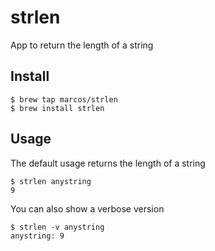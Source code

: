 # strlen

App to return the length of a string


## Install

```console
$ brew tap marcos/strlen
$ brew install strlen
```

## Usage

The default usage returns the length of a string
```console
$ strlen anystring
9
```

You can also show a verbose version
```console
$ strlen -v anystring
anystring: 9
```
